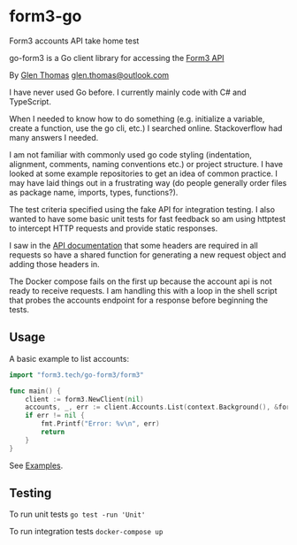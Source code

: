 # form3-go

Form3 accounts API take home test

go-form3 is a Go client library for accessing the [Form3 API](https://api-docs.form3.tech/)

By [Glen Thomas](glen-thomas.com) [glen.thomas@outlook.com](mailto:glen.thomas@outlook.com)

I have never used Go before. I currently mainly code with C# and TypeScript.

When I needed to know how to do something (e.g. initialize a variable, create a function, use the go cli, etc.) I searched online. Stackoverflow had many answers I needed.

I am not familiar with commonly used go code styling (indentation, alignment, comments, naming conventions etc.) or project structure. I have looked at some example repositories to get an idea of common practice. I may have laid things out in a frustrating way (do people generally order files as package name, imports, types, functions?).

The test criteria specified using the fake API for integration testing. I also wanted to have some basic unit tests for fast feedback so am using httptest to intercept HTTP requests and provide static responses.

I saw in the [API documentation](https://api-docs.form3.tech/api.html#introduction-and-api-conventions) that some headers are required in all requests so have a shared function for generating a new request object and adding those headers in.

The Docker compose fails on the first up because the account api is not ready to receive requests. I am handling this with a loop in the shell script that probes the accounts endpoint for a response before beginning the tests.

## Usage

A basic example to list accounts:

```go
import "form3.tech/go-form3/form3"

func main() {
	client := form3.NewClient(nil)
	accounts, _, err := client.Accounts.List(context.Background(), &form3.ListOptions{PageNumber: 1, PageSize: 50})
	if err != nil {
		fmt.Printf("Error: %v\n", err)
		return
	}
}
```

See [Examples](/examples).

## Testing

To run unit tests `go test -run 'Unit'`

To run integration tests `docker-compose up`
